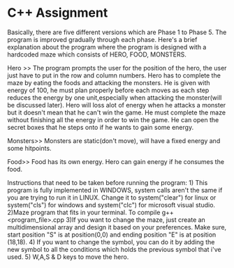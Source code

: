 C++ Assignment
==============


Basically, there are five different versions which are Phase 1 to Phase 5. The program is improved gradually through each phase. Here's a brief explanation about the program where the program is designed with a hardcoded maze which consists of HERO, FOOD, MONSTERS.
 
Hero >>
	The program prompts the user for the position of the hero, the user just have to put in the row and column numbers.
	Hero has to complete the maze by eating the foods and attacking the monsters.
	He is given with energy of 100, he must plan properly before each moves as each step reduces the energy by one unit,especially 		when attacking the monster(will be discussed later). Hero will loss alot of energy when he attacks a monster but it doesn't mean that 	he can't win the game.
	He must complete the maze without finishing all the energy in order to win the game. 
	He can open the secret boxes that he steps onto if he wants to gain some energy.

Monsters>>
	Monsters are static(don't move), will have a fixed energy and some hitpoints. 
	

Food>>
	Food has its own energy. Hero can gain energy if he consumes the food. 


Instructions that need to be taken before running the program: 
	1) This program is fully implemented in WINDOWS, system calls aren't the same if you are trying to run it in LINUX. Change it to 		system("clear") for linux or system("cls") for windows and system("clc") for microsoft visual studio.
	2)Maze program that fits in your terminal. To compile g++ <program_file>.cpp 
	3)If you want to change the maze, just create an multidimensional array and design it based on your preferences. Make 			sure, start position "S" is at position(0,0) and ending position "E" is at position (18,18).
	4) If you want to change the symbol, you can do it by adding the new symbol to all the conditions which holds the previous 			symbol that i've used.
	5) W,A,S & D keys to move the hero.


